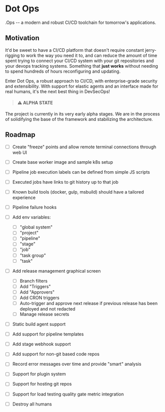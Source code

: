 # Dot Ops

.Ops -- a modern and robust CI/CD toolchain for tomorrow's applications.

## Motivation

It'd be sweet to have a CI/CD platform that doesn't require constant jerry-rigging to work
the way you need it to, and can reduce the amount of time spent trying to connect your CI/CD
system with your git repositories and your devops tracking systems. Something that **just works**
without needing to spend hundreds of hours reconfiguring and updating.

Enter Dot Ops, a robust approach to CI/CD, with enterprise-grade
security and extensibility. With support for elastic agents and an interface made
for real humans, it's the next best thing in DevSecOps!

> #### ⚠️ ALPHA STATE

The project is currently in its very early alpha stages. We are in the process of
solidifying the base of the framework and stabilizing the architecture.


## Roadmap
 - [ ] Create "freeze" points and allow remote terminal connections through web UI
 - [ ] Create base worker image and sample k8s setup
 - [ ] Pipeline job execution labels can be defined from simple JS scripts
 - [ ] Executed jobs have links to git history up to that job
 - [ ] Known build tools (docker, gulp, msbuild) should have a tailored experience
 - [ ] Pipeline failure hooks
 - [ ] Add env variables:
   - [ ] "global system"
   - [ ] "project"
   - [ ] "pipeline"
   - [ ] "stage"
   - [ ] "job"
   - [ ] "task group"
   - [ ] "task"
 - [ ] Add release management graphical screen
     - [ ] Branch filters
     - [ ] Add "Triggers"
     - [ ] Add "Approvers"
     - [ ] Add CRON triggers
     - [ ] Auto-trigger and approve next release if previous release has been deployed and not redacted
     - [ ] Manage release secrets
 - [ ] Static build agent support
 - [ ] Add support for pipeline templates
 - [ ] Add stage webhook support
 - [ ] Add support for non-git based code repos
 - [ ] Record error messages over time and provide "smart" analysis
 - [ ] Support for plugin system
 - [ ] Support for hosting git repos
 - [ ] Support for load testing quality gate metric integration
 - [ ] Destroy all humans


